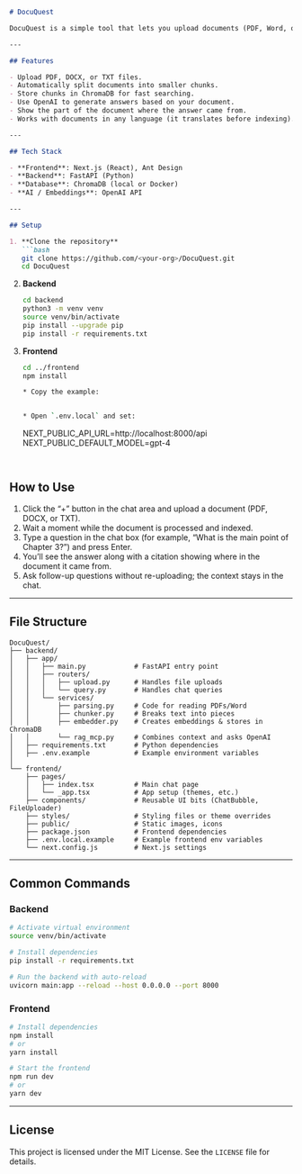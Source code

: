 ````markdown
# DocuQuest

DocuQuest is a simple tool that lets you upload documents (PDF, Word, or text) and ask questions about their content. It breaks the document into smaller pieces, stores them in a database for quick lookup, and uses OpenAI’s models to give you answers with citations.

---

## Features

- Upload PDF, DOCX, or TXT files.
- Automatically split documents into smaller chunks.
- Store chunks in ChromaDB for fast searching.
- Use OpenAI to generate answers based on your document.
- Show the part of the document where the answer came from.
- Works with documents in any language (it translates before indexing).

---

## Tech Stack

- **Frontend**: Next.js (React), Ant Design  
- **Backend**: FastAPI (Python)  
- **Database**: ChromaDB (local or Docker)  
- **AI / Embeddings**: OpenAI API  

---

## Setup

1. **Clone the repository**  
   ```bash
   git clone https://github.com/<your-org>/DocuQuest.git
   cd DocuQuest
````

2. **Backend**

   ```bash
   cd backend
   python3 -m venv venv
   source venv/bin/activate      
   pip install --upgrade pip
   pip install -r requirements.txt
   ```


3. **Frontend**

   ```bash
   cd ../frontend
   npm install

   * Copy the example:


   * Open `.env.local` and set:

     ```
     NEXT_PUBLIC_API_URL=http://localhost:8000/api
     NEXT_PUBLIC_DEFAULT_MODEL=gpt-4
     ```


## How to Use

1. Click the “+” button in the chat area and upload a document (PDF, DOCX, or TXT).
2. Wait a moment while the document is processed and indexed.
3. Type a question in the chat box (for example, “What is the main point of Chapter 3?”) and press Enter.
4. You’ll see the answer along with a citation showing where in the document it came from.
5. Ask follow-up questions without re-uploading; the context stays in the chat.

---

## File Structure

```
DocuQuest/
├── backend/
│   ├── app/
│   │   ├── main.py            # FastAPI entry point
│   │   ├── routers/
│   │   │   ├── upload.py      # Handles file uploads
│   │   │   └── query.py       # Handles chat queries
│   │   └── services/
│   │       ├── parsing.py     # Code for reading PDFs/Word
│   │       ├── chunker.py     # Breaks text into pieces
│   │       ├── embedder.py    # Creates embeddings & stores in ChromaDB
│   │       └── rag_mcp.py     # Combines context and asks OpenAI
│   ├── requirements.txt       # Python dependencies
│   ├── .env.example           # Example environment variables
│
└── frontend/
    ├── pages/
    │   ├── index.tsx          # Main chat page
    │   └── _app.tsx           # App setup (themes, etc.)
    ├── components/            # Reusable UI bits (ChatBubble, FileUploader)
    ├── styles/                # Styling files or theme overrides
    ├── public/                # Static images, icons
    ├── package.json           # Frontend dependencies
    ├── .env.local.example     # Example frontend env variables
    └── next.config.js         # Next.js settings
```

---

## Common Commands

### Backend

```bash
# Activate virtual environment
source venv/bin/activate     

# Install dependencies
pip install -r requirements.txt

# Run the backend with auto-reload
uvicorn main:app --reload --host 0.0.0.0 --port 8000
```

### Frontend

```bash
# Install dependencies
npm install
# or
yarn install

# Start the frontend
npm run dev
# or
yarn dev
```

---

## License

This project is licensed under the MIT License. See the `LICENSE` file for details.

```
